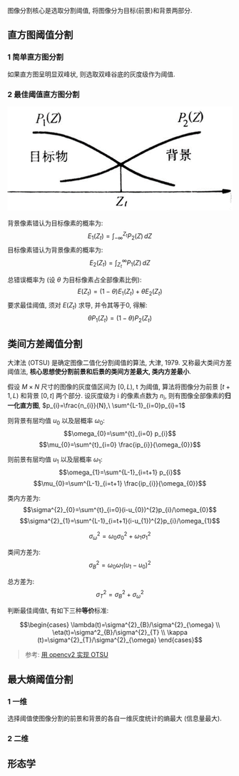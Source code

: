 图像分割核心是选取分割阈值, 将图像分为目标(前景)和背景两部分.

## 直方图阈值分割

### 1 简单直方图分割

如果直方图呈明显双峰状, 则选取双峰谷底的灰度级作为阈值.

### 2 最佳阈值直方图分割
![|300](../../attach/Pasted%20image%2020231208085114.png)

背景像素错认为目标像素的概率为: $$E_{1}(Z_{t})=\int_{-\infty}^{Z_{t}}P_{2}(Z) \, dZ $$ 目标像素错认为背景像素的概率为: $$E_{2}(Z_{t})=\int_{Z_{t}}^{\infty}P_{1}(Z) \, dZ $$

总错误概率为 (设 $\theta$ 为目标像素占全部像素比例): $$E(Z_{t})=(1-\theta)E_{1}(Z_{t})+\theta E_{2}(Z_{t})$$ 要求最佳阈值, 须对 $E(Z_{t})$ 求导, 并令其等于0, 得解: $$\theta P_{1}(Z_{t})=(1-\theta)P_{2}(Z_{t})$$

## 类间方差阈值分割

大津法 (OTSU) 是确定图像二值化分割阈值的算法, 大津, 1979. 又称最大类间方差阈值法, **核心思想使分割前景和后景的类间方差最大, 类内方差最小**.

假设 $M\times N$ 尺寸的图像的灰度值区间为 $[0,L)$, t 为阈值, 算法将图像分为前景 $[t+1,L)$ 和背景 $[0,t]$ 两个部分. 设灰度级为 i 的像素点数为 $n_{i}$, 则有图像全部像素的**归一化直方图**, $p_{i}=\frac{n_{i}}{N},\ \sum^{L-1}_{i=0}p_{i}=1$

则背景有层均值 $u_{0}$ 以及层概率 $\omega_{0}$: $$\omega_{0}=\sum^{t}_{i=0} p_{i}$$ $$\mu_{0}=\sum^{t}_{i=0} \frac{ip_{i}}{\omega_{0}}$$

则前景有层均值 $u_{1}$ 以及层概率 $\omega_{1}$: $$\omega_{1}=\sum^{L-1}_{i=t+1} p_{i}$$ $$\mu_{0}=\sum^{L-1}_{i=t+1} \frac{ip_{i}}{\omega_{0}}$$

类内方差为: $$\sigma^{2}_{0}=\sum^{t}_{i=0}(i-u_{0})^{2}p_{i}/\omega_{0}$$ $$\sigma^{2}_{1}=\sum^{L-1}_{i=t+1}(i-u_{1})^{2}p_{i}/\omega_{1}$$

$$\sigma^{2}_{\omega }=\omega_{0}\sigma^{2}_{0}+\omega_{1}\sigma^{2}_{1 }$$

类间方差为: $$\sigma^{2}_{B}=\omega_{0}\omega_{1}(u_{1}-u_{0})^{2}$$

总方差为: $$\sigma^{2}_{T}=\sigma^{2}_{B}+\sigma^{2}_{\omega}$$

判断最佳阈值t, 有如下三种**等价**标准:

$$\begin{cases}
\lambda(t)=\sigma^{2}_{B}/\sigma^{2}_{\omega} \\
\eta(t)=\sigma^2_{B}/\sigma^{2}_{T} \\
\kappa (t)=\sigma^{2}_{T}/\sigma^{2}_{\omega}
\end{cases}$$

> 参考: [用 opencv2 实现 OTSU](https://blog.csdn.net/my_kun/article/details/105846738)

## 最大熵阈值分割

### 1 一维

选择阈值使图像分割的前景和背景的各自一维灰度统计的熵最大 (信息量最大).

### 2 二维


## 形态学